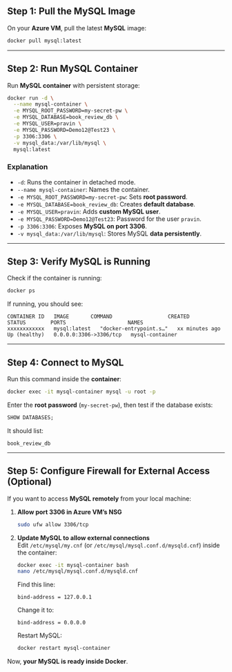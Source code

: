 ## **Step 1: Pull the MySQL Image**
On your **Azure VM**, pull the latest **MySQL** image:
```sh
docker pull mysql:latest
```

---

## **Step 2: Run MySQL Container**
Run **MySQL container** with persistent storage:
```sh
docker run -d \
  --name mysql-container \
  -e MYSQL_ROOT_PASSWORD=my-secret-pw \
  -e MYSQL_DATABASE=book_review_db \
  -e MYSQL_USER=pravin \
  -e MYSQL_PASSWORD=Demo12@Test23 \
  -p 3306:3306 \
  -v mysql_data:/var/lib/mysql \
  mysql:latest
```

### **Explanation**
- `-d`: Runs the container in detached mode.
- `--name mysql-container`: Names the container.
- `-e MYSQL_ROOT_PASSWORD=my-secret-pw`: Sets **root password**.
- `-e MYSQL_DATABASE=book_review_db`: Creates **default database**.
- `-e MYSQL_USER=pravin`: Adds **custom MySQL user**.
- `-e MYSQL_PASSWORD=Demo12@Test23`: Password for the user `pravin`.
- `-p 3306:3306`: Exposes **MySQL on port 3306**.
- `-v mysql_data:/var/lib/mysql`: Stores MySQL **data persistently**.

---

## **Step 3: Verify MySQL is Running**
Check if the container is running:
```sh
docker ps
```
If running, you should see:
```
CONTAINER ID   IMAGE       COMMAND                  CREATED         STATUS        PORTS                    NAMES
xxxxxxxxxxxx   mysql:latest   "docker-entrypoint.s…"   xx minutes ago   Up (healthy)   0.0.0.0:3306->3306/tcp   mysql-container
```

---

## **Step 4: Connect to MySQL**
Run this command inside the **container**:
```sh
docker exec -it mysql-container mysql -u root -p
```
Enter the **root password** (`my-secret-pw`), then test if the database exists:
```sql
SHOW DATABASES;
```
It should list:
```
book_review_db
```

---

## **Step 5: Configure Firewall for External Access (Optional)**
If you want to access **MySQL remotely** from your local machine:
1. **Allow port 3306 in Azure VM’s NSG**
   ```sh
   sudo ufw allow 3306/tcp
   ```
2. **Update MySQL to allow external connections**  
   Edit `/etc/mysql/my.cnf` (or `/etc/mysql/mysql.conf.d/mysqld.cnf`) inside the container:
   ```sh
   docker exec -it mysql-container bash
   nano /etc/mysql/mysql.conf.d/mysqld.cnf
   ```
   Find this line:
   ```
   bind-address = 127.0.0.1
   ```
   Change it to:
   ```
   bind-address = 0.0.0.0
   ```
   Restart MySQL:
   ```sh
   docker restart mysql-container
   ```

Now, **your MySQL is ready inside Docker**.

